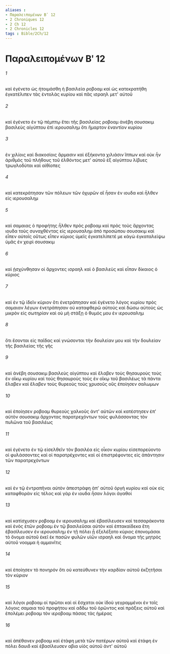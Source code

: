 ```yaml
---
aliases : 
- Παραλειπομένων Βʹ 12
- 2 Chroniques 12
- 2 Ch 12
- 2 Chronicles 12
tags : Bible/2Ch/12
---
```


# Παραλειπομένων Βʹ 12

###### 1
καὶ ἐγένετο ὡς ἡτοιμάσθη ἡ βασιλεία ροβοαμ καὶ ὡς κατεκρατήθη ἐγκατέλιπεν τὰς ἐντολὰς κυρίου καὶ πᾶς ισραηλ μετ' αὐτοῦ
###### 2
καὶ ἐγένετο ἐν τῷ πέμπτῳ ἔτει τῆς βασιλείας ροβοαμ ἀνέβη σουσακιμ βασιλεὺς αἰγύπτου ἐπὶ ιερουσαλημ ὅτι ἥμαρτον ἐναντίον κυρίου
###### 3
ἐν χιλίοις καὶ διακοσίοις ἅρμασιν καὶ ἑξήκοντα χιλιάσιν ἵππων καὶ οὐκ ἦν ἀριθμὸς τοῦ πλήθους τοῦ ἐλθόντος μετ' αὐτοῦ ἐξ αἰγύπτου λίβυες τρωγλοδύται καὶ αἰθίοπες
###### 4
καὶ κατεκράτησαν τῶν πόλεων τῶν ὀχυρῶν αἳ ἦσαν ἐν ιουδα καὶ ἦλθεν εἰς ιερουσαλημ
###### 5
καὶ σαμαιας ὁ προφήτης ἦλθεν πρὸς ροβοαμ καὶ πρὸς τοὺς ἄρχοντας ιουδα τοὺς συναχθέντας εἰς ιερουσαλημ ἀπὸ προσώπου σουσακιμ καὶ εἶπεν αὐτοῖς οὕτως εἶπεν κύριος ὑμεῖς ἐγκατελίπετέ με κἀγὼ ἐγκαταλείψω ὑμᾶς ἐν χειρὶ σουσακιμ
###### 6
καὶ ᾐσχύνθησαν οἱ ἄρχοντες ισραηλ καὶ ὁ βασιλεὺς καὶ εἶπαν δίκαιος ὁ κύριος
###### 7
καὶ ἐν τῷ ἰδεῖν κύριον ὅτι ἐνετράπησαν καὶ ἐγένετο λόγος κυρίου πρὸς σαμαιαν λέγων ἐνετράπησαν οὐ καταφθερῶ αὐτούς καὶ δώσω αὐτοὺς ὡς μικρὸν εἰς σωτηρίαν καὶ οὐ μὴ στάξῃ ὁ θυμός μου ἐν ιερουσαλημ
###### 8
ὅτι ἔσονται εἰς παῖδας καὶ γνώσονται τὴν δουλείαν μου καὶ τὴν δουλείαν τῆς βασιλείας τῆς γῆς
###### 9
καὶ ἀνέβη σουσακιμ βασιλεὺς αἰγύπτου καὶ ἔλαβεν τοὺς θησαυροὺς τοὺς ἐν οἴκῳ κυρίου καὶ τοὺς θησαυροὺς τοὺς ἐν οἴκῳ τοῦ βασιλέως τὰ πάντα ἔλαβεν καὶ ἔλαβεν τοὺς θυρεοὺς τοὺς χρυσοῦς οὓς ἐποίησεν σαλωμων
###### 10
καὶ ἐποίησεν ροβοαμ θυρεοὺς χαλκοῦς ἀντ' αὐτῶν καὶ κατέστησεν ἐπ' αὐτὸν σουσακιμ ἄρχοντας παρατρεχόντων τοὺς φυλάσσοντας τὸν πυλῶνα τοῦ βασιλέως
###### 11
καὶ ἐγένετο ἐν τῷ εἰσελθεῖν τὸν βασιλέα εἰς οἶκον κυρίου εἰσεπορεύοντο οἱ φυλάσσοντες καὶ οἱ παρατρέχοντες καὶ οἱ ἐπιστρέφοντες εἰς ἀπάντησιν τῶν παρατρεχόντων
###### 12
καὶ ἐν τῷ ἐντραπῆναι αὐτὸν ἀπεστράφη ἀπ' αὐτοῦ ὀργὴ κυρίου καὶ οὐκ εἰς καταφθορὰν εἰς τέλος καὶ γὰρ ἐν ιουδα ἦσαν λόγοι ἀγαθοί
###### 13
καὶ κατίσχυσεν ροβοαμ ἐν ιερουσαλημ καὶ ἐβασίλευσεν καὶ τεσσαράκοντα καὶ ἑνὸς ἐτῶν ροβοαμ ἐν τῷ βασιλεῦσαι αὐτὸν καὶ ἑπτακαίδεκα ἔτη ἐβασίλευσεν ἐν ιερουσαλημ ἐν τῇ πόλει ᾗ ἐξελέξατο κύριος ἐπονομάσαι τὸ ὄνομα αὐτοῦ ἐκεῖ ἐκ πασῶν φυλῶν υἱῶν ισραηλ καὶ ὄνομα τῆς μητρὸς αὐτοῦ νοομμα ἡ αμμανῖτις
###### 14
καὶ ἐποίησεν τὸ πονηρόν ὅτι οὐ κατεύθυνεν τὴν καρδίαν αὐτοῦ ἐκζητῆσαι τὸν κύριον
###### 15
καὶ λόγοι ροβοαμ οἱ πρῶτοι καὶ οἱ ἔσχατοι οὐκ ἰδοὺ γεγραμμένοι ἐν τοῖς λόγοις σαμαια τοῦ προφήτου καὶ αδδω τοῦ ὁρῶντος καὶ πράξεις αὐτοῦ καὶ ἐπολέμει ροβοαμ τὸν ιεροβοαμ πάσας τὰς ἡμέρας
###### 16
καὶ ἀπέθανεν ροβοαμ καὶ ἐτάφη μετὰ τῶν πατέρων αὐτοῦ καὶ ἐτάφη ἐν πόλει δαυιδ καὶ ἐβασίλευσεν αβια υἱὸς αὐτοῦ ἀντ' αὐτοῦ
